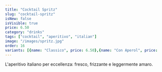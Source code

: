 ```yaml
---
title: "Cocktail Spritz"
slug: "cocktail-spritz"
isNew: false
isVisible: true
price: 6.50
category: "drinks"
tags: ["cocktail", "aperitivo", "italian"]
image: "/images/spritz.jpg"
order: 16
variants: [{name: "Classico", price: 6.50},{name: "Con Aperol", price: 7.00}]
---
```


L'aperitivo italiano per eccellenza: fresco, frizzante e leggermente amaro.

